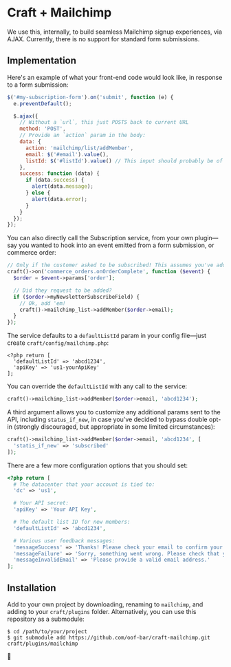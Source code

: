 # Craft + Mailchimp

We use this, internally, to build seamless Mailchimp signup experiences, via AJAX. Currently, there is no support for standard form submissions.

## Implementation

Here's an example of what your front-end code would look like, in response to a form submission:

```js
$('#my-subscription-form').on('submit', function (e) {
  e.preventDefault();

  $.ajax({
    // Without a `url`, this just POSTS back to current URL
    method: 'POST',
    // Provide an `action` param in the body:
    data: {
      action: 'mailchimp/list/addMember',
      email: $('#email').value(),
      listId: $('#listId').value() // This input should probably be of type `hidden`.
    },
    success: function (data) {
      if (data.success) {
        alert(data.message);
      } else {
        alert(data.error);
      }
    }
  });
});
```

You can also directly call the Subscription service, from your own plugin—say you wanted to hook into an event emitted from a form submission, or commerce order:

```php
// Only if the customer asked to be subscribed! This assumes you've added a custom order field and exposed it to your order form.
craft()->on('commerce_orders.onOrderComplete', function ($event) {
  $order = $event->params['order'];

  // Did they request to be added?
  if ($order->myNewsletterSubscribeField) {
    // Ok, add 'em!
    craft()->mailchimp_list->addMember($order->email);
  }
});
```

The service defaults to a `defaultListId` param in your config file—just create `craft/config/mailchimp.php`:

```
<?php return [
  'defaultListId' => 'abcd1234',
  'apiKey' => 'us1-yourApiKey'
];
```

You can override the `defaultListId` with any call to the service:

```php
craft()->mailchimp_list->addMember($order->email, 'abcd1234');
```

A third argument allows you to customize any additional params sent to the API, including `status_if_new`, in case you've decided to bypass double opt-in (strongly discouraged, but appropriate in some limited circumstances):

```php
craft()->mailchimp_list->addMember($order->email, 'abcd1234', [
  'statis_if_new' => 'subscribed'
]);
```

There are a few more configuration options that you should set:

```php
<?php return [
  # The datacenter that your account is tied to:
  'dc' => 'us1',

  # Your API secret:
  'apiKey' => 'Your API Key',

  # The default list ID for new members:
  'defaultListId' => 'abcd1234',

  # Various user feedback messages:
  'messageSuccess' => 'Thanks! Please check your email to confirm your membership.',
  'messageFailure' => 'Sorry, something went wrong. Please check that you are not already subscribed, and try again.',
  'messageInvalidEmail' => 'Please provide a valid email address.'
];
```


## Installation

Add to your own project by downloading, renaming to `mailchimp`, and adding to your `craft/plugins` folder. Alternatively, you can use this repository as a submodule:

```
$ cd /path/to/your/project
$ git submodule add https://github.com/oof-bar/craft-mailchimp.git craft/plugins/mailchimp
```

:deciduous_tree:
